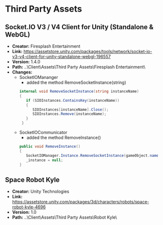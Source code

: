 # Third Party Assets

## Socket.IO V3 / V4 Client for Unity (Standalone & WebGL)

- **Creator:** Firesplash Entertainment
- **Link:** https://assetstore.unity.com/packages/tools/network/socket-io-v3-v4-client-for-unity-standalone-webgl-196557
- **Version:** 1.4.0
- **Path:** ..\Client\Assets\Third Party Assets\Firesplash Entertainment\
- **Changes:**
  - SocketIOMananger
    - added the method RemoveSocketInstance(string)
     ```c#
     internal void RemoveSocketInstance(string instanceName)
     {
        if (SIOInstances.ContainsKey(instanceName))
        {
           SIOInstances[instanceName].Close();
           SIOInstances.Remove(instanceName);
        }
      }
      ```
  - SocketIOCommunicator
    - added the method RemoveInstance()
     ```c#
     public void RemoveInstance()
     {
        SocketIOManager.Instance.RemoveSocketInstance(gameObject.name);
        _instance = null;
     }
     ```

## Space Robot Kyle

- **Creator:** Unity Technologies
- **Link:** https://assetstore.unity.com/packages/3d/characters/robots/space-robot-kyle-4696
- **Version:** 1.0
- **Path:** ..\Client\Assets\Third Party Assets\Robot Kyle\